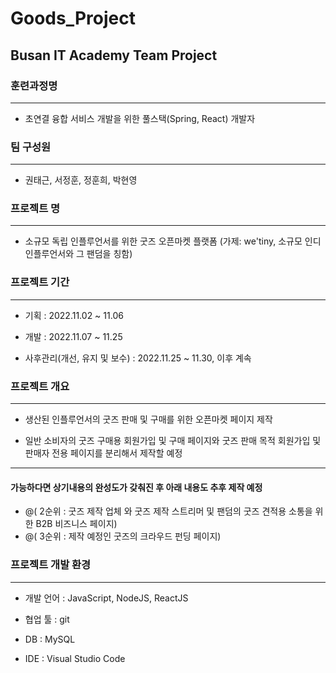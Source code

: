 # Goods_Project


## Busan IT Academy Team Project

### 훈련과정명
---
* 초연결 융합 서비스 개발을 위한 풀스택(Spring, React) 개발자


### 팀 구성원
---
* 권태근, 서정훈, 정훈희, 박현영


### 프로젝트 명
---
* 소규모 독립 인플루언서를 위한 굿즈 오픈마켓 플랫폼 (가제: we'tiny, 소규모 인디 인플루언서와 그 팬덤을 칭함)


### 프로젝트 기간
---
* 기획 : 2022.11.02 ~ 11.06

* 개발 : 2022.11.07 ~ 11.25

* 사후관리(개선, 유지 및 보수) : 2022.11.25 ~ 11.30, 이후 계속 


### 프로젝트 개요
---
* 생산된 인플루언서의 굿즈 판매 및 구매를 위한 오픈마켓 페이지 제작

* 일반 소비자의 굿즈 구매용 회원가입 및 구매 페이지와 굿즈 판매 목적 회원가입 및 판매자 전용 페이지를 분리해서 제작할 예정

-------------------------------------------------------------------------------------------------
#### 가능하다면 상기내용의 완성도가 갖춰진 후 아래 내용도 추후 제작 예정
+ @( 2순위 : 굿즈 제작 업체 와 굿즈 제작 스트리머 및 팬덤의 굿즈 견적용 소통을 위한 B2B 비즈니스 페이지)
+ @( 3순위 : 제작 예정인 굿즈의 크라우드 펀딩 페이지)


### 프로젝트 개발 환경
---
* 개발 언어 : JavaScript, NodeJS, ReactJS

* 협업 툴 : git

* DB : MySQL

* IDE : Visual Studio Code
